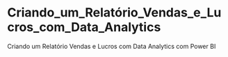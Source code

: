 # Criando_um_Relatório_Vendas_e_Lucros_com_Data_Analytics 
  Criando um Relatório Vendas e Lucros com Data Analytics com Power BI
